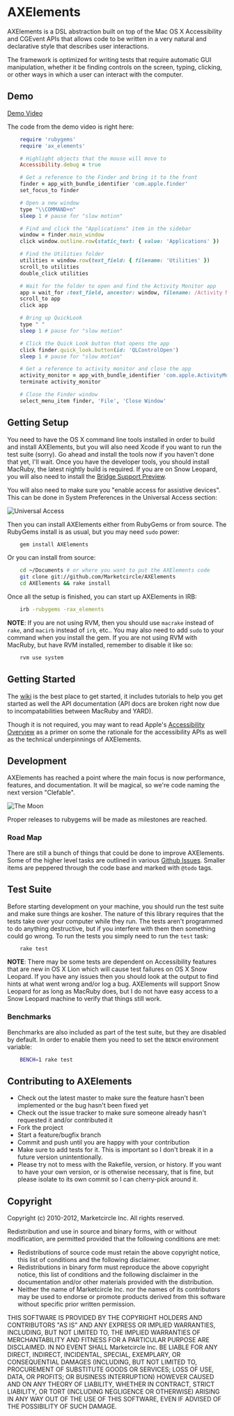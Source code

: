 # AXElements

AXElements is a DSL abstraction built on top of the Mac OS X
Accessibility and CGEvent APIs that allows code to be written in a
very natural and declarative style that describes user interactions.

The framework is optimized for writing tests that require automatic
GUI manipulation, whether it be finding controls on the screen,
typing, clicking, or other ways in which a user can interact with the
computer.


## Demo

[Demo Video](http://www.youtube.com/watch?v=G9O5wzb7oTY)

The code from the demo video is right here:

```ruby
    require 'rubygems'
    require 'ax_elements'

    # Highlight objects that the mouse will move to
    Accessibility.debug = true

    # Get a reference to the Finder and bring it to the front
    finder = app_with_bundle_identifier 'com.apple.finder'
    set_focus_to finder

    # Open a new window
    type "\\COMMAND+n"
    sleep 1 # pause for "slow motion"

    # Find and click the "Applications" item in the sidebar
    window = finder.main_window
    click window.outline.row(static_text: { value: 'Applications' })

    # Find the Utilities folder
    utilities = window.row(text_field: { filename: 'Utilities' })
    scroll_to utilities
    double_click utilities

    # Wait for the folder to open and find the Activity Monitor app
    app = wait_for :text_field, ancestor: window, filename: /Activity Monitor/
    scroll_to app
    click app

    # Bring up QuickLook
    type " "
    sleep 1 # pause for "slow motion"

    # Click the Quick Look button that opens the app
    click finder.quick_look.button(id: 'QLControlOpen')
    sleep 1 # pause for "slow motion"

    # Get a reference to activity monitor and close the app
    activity_monitor = app_with_bundle_identifier 'com.apple.ActivityMonitor'
    terminate activity_monitor

    # Close the Finder window
    select_menu_item finder, 'File', 'Close Window'
```


## Getting Setup

You need to have the OS X command line tools installed in order to
build and install AXElements, but you will also need Xcode if you want
to run the test suite (sorry). Go ahead and install the tools now if you
haven't done that yet, I'll wait. Once you have the developer tools,
you should install MacRuby, the latest nightly build is required. If you
are on Snow Leopard, you will also need to install the
[Bridge Support Preview](http://www.macruby.org/blog/2010/10/08/bridgesupport-preview.html).

You will also need to make sure you "enable access for assistive devices".
This can be done in System Preferences in the Universal Access section:

![Universal Access](http://ferrous26.com/images/enable_accessibility.png)

Then you can install AXElements either from RubyGems or from source. The
RubyGems install is as usual, but you may need `sudo` power:

```bash
    gem install AXElements
```

Or you can install from source:

```bash
    cd ~/Documents # or where you want to put the AXElements code
    git clone git://github.com/Marketcircle/AXElements
    cd AXElements && rake install
```

Once all the setup is finished, you can start up AXElements in IRB:

```bash
    irb -rubygems -rax_elements
```

__NOTE__: If you are not using RVM, then you should use `macrake`
instead of `rake`, and `macirb` instead of `irb`, etc.. You may also
need to add `sudo` to your command when you install the gem. If you
are not using RVM with MacRuby, but have RVM installed, remember to
disable it like so:

```bash
    rvm use system
```


## Getting Started

The [wiki](http://github.com/Marketcircle/AXElements/wiki)
is the best place to get started, it includes tutorials to help you get
started as well the API documentation (API docs are broken right now due
to incompatabilities between MacRuby and YARD).

Though it is not required, you may want to read Apple's
[Accessibility Overview](http://developer.apple.com/library/mac/#documentation/Accessibility/Conceptual/AccessibilityMacOSX/OSXAXModel/OSXAXmodel.html)
as a primer on some the rationale for the accessibility APIs as well
as the technical underpinnings of AXElements.


## Development

AXElements has reached a point where the main focus is now performance,
features, and documentation. It will be magical, so we're code naming
the next version "Clefable".

![The Moon](https://github.com/Marketcircle/AXElements/raw/gh-pages/images/next_version.png)

Proper releases to rubygems will be made as milestones are reached.

### Road Map

There are still a bunch of things that could be done to improve
AXElements. Some of the higher level tasks are outlined in various
[Github Issues](http://github.com/Marketcircle/AXElements/issues).
Smaller items are peppered through the code base and marked with `@todo`
tags.


## Test Suite

Before starting development on your machine, you should run the test
suite and make sure things are kosher. The nature of this library
requires that the tests take over your computer while they run. The
tests aren't programmed to do anything destructive, but if you
interfere with them then something could go wrong. To run the tests
you simply need to run the `test` task:

```bash
    rake test
```

__NOTE__: There may be some tests are dependent on Accessibility
features that are new in OS X Lion which will cause test failures on
OS X Snow Leopard. If you have any issues then you should look at the
output to find hints at what went wrong and/or log a bug. AXElements
will support Snow Leopard for as long as MacRuby does, but I do not
have easy access to a Snow Leopard machine to verify that things still
work.

### Benchmarks

Benchmarks are also included as part of the test suite, but they are
disabled by default. In order to enable them you need to set the
`BENCH` environment variable:

```bash
    BENCH=1 rake test
```


## Contributing to AXElements

* Check out the latest master to make sure the feature hasn't been implemented or the bug hasn't been fixed yet
* Check out the issue tracker to make sure someone already hasn't requested it and/or contributed it
* Fork the project
* Start a feature/bugfix branch
* Commit and push until you are happy with your contribution
* Make sure to add tests for it. This is important so I don't break it in a future version unintentionally.
* Please try not to mess with the Rakefile, version, or history. If you want to have your own version, or is otherwise necessary, that is fine, but please isolate to its own commit so I can cherry-pick around it.


## Copyright

Copyright (c) 2010-2012, Marketcircle Inc.
All rights reserved.

Redistribution and use in source and binary forms, with or without
modification, are permitted provided that the following conditions are met:

* Redistributions of source code must retain the above copyright
  notice, this list of conditions and the following disclaimer.
* Redistributions in binary form must reproduce the above copyright
  notice, this list of conditions and the following disclaimer in the
  documentation and/or other materials provided with the distribution.
* Neither the name of Marketcircle Inc. nor the names of its
  contributors may be used to endorse or promote products derived
  from this software without specific prior written permission.

THIS SOFTWARE IS PROVIDED BY THE COPYRIGHT HOLDERS AND CONTRIBUTORS "AS IS" AND
ANY EXPRESS OR IMPLIED WARRANTIES, INCLUDING, BUT NOT LIMITED TO, THE IMPLIED
WARRANTIES OF MERCHANTABILITY AND FITNESS FOR A PARTICULAR PURPOSE ARE
DISCLAIMED. IN NO EVENT SHALL Marketcircle Inc. BE LIABLE FOR ANY
DIRECT, INDIRECT, INCIDENTAL, SPECIAL, EXEMPLARY, OR CONSEQUENTIAL
DAMAGES (INCLUDING, BUT NOT LIMITED TO, PROCUREMENT OF SUBSTITUTE
GOODS OR SERVICES; LOSS OF USE, DATA, OR PROFITS; OR BUSINESS
INTERRUPTION) HOWEVER CAUSED AND ON ANY THEORY OF LIABILITY, WHETHER
IN CONTRACT, STRICT LIABILITY, OR TORT (INCLUDING NEGLIGENCE OR
OTHERWISE) ARISING IN ANY WAY OUT OF THE USE OF THIS SOFTWARE, EVEN IF
ADVISED OF THE POSSIBILITY OF SUCH DAMAGE.
